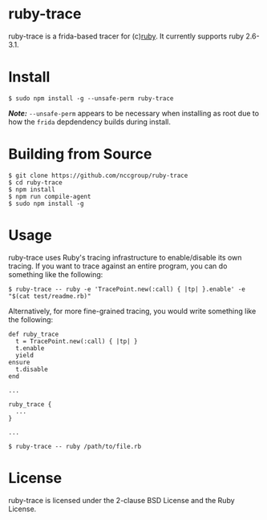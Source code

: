 # ruby-trace

ruby-trace is a frida-based tracer for (c)[ruby](https://github.com/ruby/ruby).
It currently supports ruby 2.6-3.1.

# Install

```
$ sudo npm install -g --unsafe-perm ruby-trace
```

***Note:*** `--unsafe-perm` appears to be necessary when installing as root due
            to how the `frida` depdendency builds during install.

# Building from Source

```
$ git clone https://github.com/nccgroup/ruby-trace
$ cd ruby-trace
$ npm install
$ npm run compile-agent
$ sudo npm install -g
```

# Usage

ruby-trace uses Ruby's tracing infrastructure to enable/disable its own
tracing. If you want to trace against an entire program, you can do something
like the following:

```
$ ruby-trace -- ruby -e 'TracePoint.new(:call) { |tp| }.enable' -e "$(cat test/readme.rb)"
```

Alternatively, for more fine-grained tracing, you would write something like
the following:

```
def ruby_trace
  t = TracePoint.new(:call) { |tp| }
  t.enable
  yield
ensure
  t.disable
end

...

ruby_trace {
  ...
}

...
```

```
$ ruby-trace -- ruby /path/to/file.rb
```

# License

ruby-trace is licensed under the 2-clause BSD License and the Ruby License.
